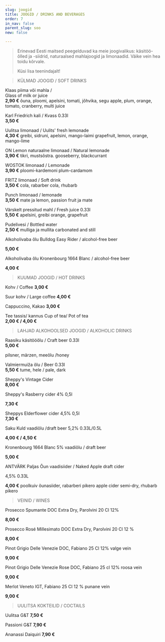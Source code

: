 ```yaml
---
slug: joogid
title: JOOGID / DRINKS AND BEVERAGES
order: 7
in_nav: false
parent_slug: soo
new: false

---
```

<div class="ellipsis"></div>

> Erinevad Eesti maitsed peegelduvad ka meie joogivalikus: käsitöö-õlled ja -siidrid, naturaalsed mahlajoogid ja limonaadid. Väike vein hea toidu kõrvale.
>
> Küsi lisa teenindajalt!

<div class="ellipsis"></div>

> KÜLMAD JOOGID / SOFT DRINKS

Klaas piima või mahla /  
Glass of milk or juice  
**2,90 €**
<span class="koostis">õuna, ploomi, apelsini, tomati, jõhvika, segu apple, plum, orange, tomato, cranberry, multi juice</span>

Karl Friedrich kali / Kvass 0.33l  
**3,50 €**

Uulitsa limonaad /  Uulits' fresh lemonade  
**4,30 €**
<span class="koostis">greibi, sidruni, apelsini, mango-laimi grapefruit, lemon, orange, mango-lime</span>

ON Lemon naturaalne limonaad / Natural lemonade  
**3,90 €** <span class="koostis">tikri, mustsõstra. gooseberry, blackcurrant</span>

WOSTOK limonaad / Lemonade  
**3,90 €**
<span class="koostis">ploomi-kardemoni plum-cardamom</span>

FRITZ limonaad / Soft drink  
**3,50 €**
<span class="koostis">cola, rabarber cola, rhubarb</span>

Punch limonaad / lemonade  
**3,50 €** <span class="koostis">mate ja lemon, passion fruit ja mate</span>

Värskelt pressitud mahl / Fresh juice 0.33l  
**5,50 €**
<span class="koostis">apelsini, greibi orange, grapefruit</span>

Pudelivesi / Bottled water  
**2,50 €**
<span class="koostis">mulliga ja mullita carbonated and still</span>

Alkoholivaba õlu Bulldog Easy Rider / alcohol-free beer

**5,00 €**

Alkoholivaba õlu Kronenbourg 1664 Blanc / alcohol-free beer

**4,00 €**

<div class="ellipsis"></div>

> KUUMAD JOOGID / HOT DRINKS

Kohv / Coffee  **3,00 €**

Suur kohv / Large coffee **4,00 €**

Cappuccino, Kakao  **3,00 €**

Tee tassis/  kannus   Cup of tea/ Pot of tea  
**2,00 € / 4,00 €**

<div class="ellipsis"></div>

> LAHJAD ALKOHOOLSED JOOGID / ALKOHOLIC DRINKS

Raasiku käsitööõlu / Craft beer 0.33l  
**5,00 €**

<span class="koostis">pilsner, märzen, meeõlu /honey</span>

Valmiermuiža õlu / Beer 0.33l  
**5,50 €**
<span class="koostis">tume, hele / pale, dark</span>

Sheppy's Vintage Cider  
**8,00 €**

Sheppy's Rasberry cider 4% 0,5l 

**7,30 €**

Sheppys Elderflower cider 4,5% 0,5l  
**7,30 €**

Saku Kuld vaadiõlu /draft beer 5,2% 0.33L/0.5L

**4,00 € / 4,50 €**

Kronenbourg 1664 Blanc 5% vaadiõlu / draft beer

**5,00 €**

ANTVÄRK Paljas Õun vaadisiider / Naked Apple draft cider

4,5% 0.33L

**4,00 €**
<span class="koostis">poolkuiv õunasiider, rabarberi pikero apple cider semi-dry, rhubarb pikero</span>

<div class="ellipsis"></div>

> VEINID / WINES

Prosecco Spumante DOC Extra Dry, Parolvini 20 Cl 12% 

**8,00 €**

Prosecco Rosé Millesimato DOC Extra Dry, Parolvini 20 Cl 12 % 

**8,00 €**

Pinot Grigio Delle Venezie DOC, Fabiano 25 Cl 12% valge vein 

**9,00 €**

Pinot Grigio Delle Venezie Rose DOC, Fabiano 25 cl 12% roosa vein 

**9,00 €**

Merlot Veneto IGT, Fabiano 25 Cl 12 % punane vein 

**9,00 €**

 <div class="ellipsis"></div>

> UULITSA KOKTEILID / COCTAILS

Uulitsa G&T **7,50 €**

Passioni G&T **7,90 €**

Ananassi Daiquiri **7,90 €**